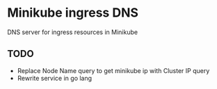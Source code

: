 # Minikube ingress DNS
DNS server for ingress resources in Minikube

## TODO
- Replace Node Name query to get minikube ip with Cluster IP query
- Rewrite service in go lang